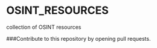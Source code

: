 # OSINT_RESOURCES
collection of OSINT resources

###Contribute to this repository by opening pull requests.
